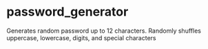 # password_generator
Generates random password up to 12 characters. Randomly shuffles uppercase, lowercase, digits, and special characters

